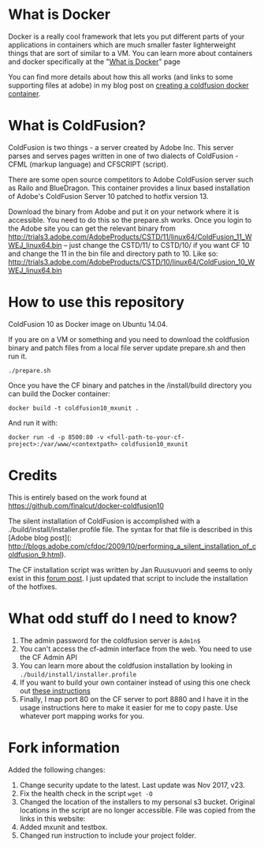 # What is Docker
Docker is a really cool framework that lets you put different parts of your applications in containers which are much smaller faster lighterweight things that are sort of similar to a VM.
You can learn more about containers and docker specifically at the "[What is Docker](https://www.docker.com/whatisdocker/)" page

You can find more details about how this all works (and links to some supporting files at adobe) in my blog post on [creating a coldfusion docker container](http://code.rawlinson.us/2014/08/create-a-coldfusion-docker-container.html).

# What is ColdFusion?
ColdFusion is two things - a server created by Adobe Inc.  This server parses and serves pages written in one of two dialects of ColdFusion - CFML (markup language) and CFSCRIPT (script).

There are some open source competitors to Adobe ColdFusion server such as Railo and BlueDragon.  This container provides a linux based installation of Adobe's ColdFusion Server 10 patched to hotfix version 13.

Download the binary from Adobe and put it on your network where it is accessible. You need to do this so the prepare.sh works. Once you login to the Adobe site you can get the relevant binary from http://trials3.adobe.com/AdobeProducts/CSTD/11/linux64/ColdFusion_11_WWEJ_linux64.bin – just change the CSTD/11/ to CSTD/10/ if you want CF 10 and change the 11 in the bin file and directory path to 10. Like so: http://trials3.adobe.com/AdobeProducts/CSTD/10/linux64/ColdFusion_10_WWEJ_linux64.bin


# How to use this repository

ColdFusion 10 as Docker image on Ubuntu 14.04.

If you are on a VM or something and you need to download the coldfusion binary and patch files from a local file server update prepare.sh and then run it.

    ./prepare.sh

Once you have the CF binary and patches in the /install/build directory you can build the Docker container:

    docker build -t coldfusion10_mxunit .

And run it with:

    docker run -d -p 8500:80 -v <full-path-to-your-cf-project>:/var/www/<contextpath> coldfusion10_mxunit

# Credits
This is entirely based on the work found at https://github.com/finalcut/docker-coldfusion10

The silent installation of ColdFusion is accomplished with a ./build/install/installer.profile file. The syntax for that file is described in this [Adobe blog post](: http://blogs.adobe.com/cfdoc/2009/10/performing_a_silent_installation_of_coldfusion_9.html).


The CF installation script was written by Jan Ruusuvuori and seems to only exist in this [forum post](https://forums.adobe.com/message/4721871).  I just updated that script to include the installation of the hotfixes.


# What odd stuff do I need to know?


1. The admin password for the coldfusion server is `Adm1n$`
2. You can't access the cf-admin interface from the web. You need to use the CF Admin API
3. You can learn more about the coldfusion installation by looking in `./build/install/installer.profile`
4. If you want to build your own container instead of using this one check out [these instructions](https://github.com/finalcut/docker-coldfusion10/blob/master/BUILD_INSTRUCTIONS.md)
5. Finally, I map port 80 on the CF server to port 8880 and I have it in the usage instructions here to make it easier for me to copy paste.  Use whatever port mapping works for you.

# Fork information
Added the following changes:

1. Change security update to the latest. Last update was Nov 2017, v23.
2. Fix the health check in the script `wget -O`
3. Changed the location of the installers to my personal s3 bucket. Original locations in the script are no longer accessible. File was copied from the links in this website: [](http://www.cfmlrepo.com/)
4. Added mxunit and testbox.
5. Changed run instruction to include your project folder.
